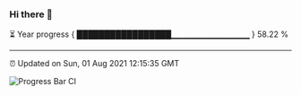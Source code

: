 ### Hi there 👋

⏳ Year progress { █████████████████▁▁▁▁▁▁▁▁▁▁▁▁▁ } 58.22 %

---

⏰ Updated on Sun, 01 Aug 2021 12:15:35 GMT

![Progress Bar CI](https://github.com/liununu/liununu/workflows/Progress%20Bar%20CI/badge.svg)
